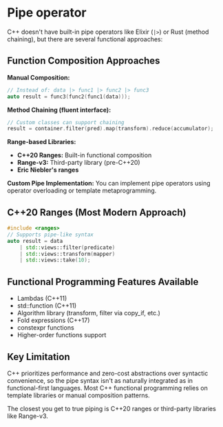 # Pipe operator

C++ doesn't have built-in pipe operators like Elixir (`|>`) or Rust
(method chaining), but there are several functional approaches:

## Function Composition Approaches

**Manual Composition:**

```cpp
// Instead of: data |> func1 |> func2 |> func3
auto result = func3(func2(func1(data)));
```

**Method Chaining (fluent interface):**

```cpp
// Custom classes can support chaining
result = container.filter(pred).map(transform).reduce(accumulator);
```

**Range-based Libraries:**

- **C++20 Ranges:** Built-in functional composition
- **Range-v3:** Third-party library (pre-C++20)
- **Eric Niebler's ranges**

**Custom Pipe Implementation:**
You can implement pipe operators using operator overloading or template
metaprogramming.

## C++20 Ranges (Most Modern Approach)

```cpp
#include <ranges>
// Supports pipe-like syntax
auto result = data 
    | std::views::filter(predicate)
    | std::views::transform(mapper)
    | std::views::take(10);
```

## Functional Programming Features Available

- Lambdas (C++11)
- std::function (C++11)
- Algorithm library (transform, filter via copy_if, etc.)
- Fold expressions (C++17)
- constexpr functions
- Higher-order functions support

## Key Limitation

C++ prioritizes performance and zero-cost abstractions over syntactic
convenience, so the pipe syntax isn't as naturally integrated as in
functional-first languages. Most C++ functional programming relies on template
libraries or manual composition patterns.

The closest you get to true piping is C++20 ranges or third-party libraries
like Range-v3.
